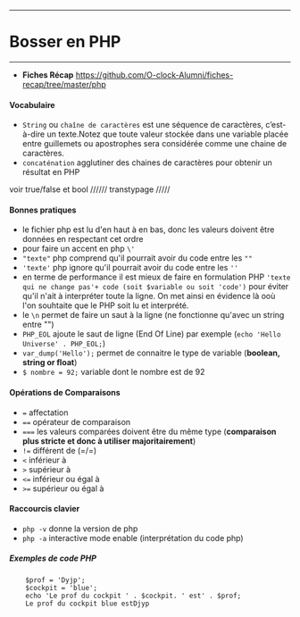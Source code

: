 ***
# Bosser en PHP
***

* __Fiches Récap__ https://github.com/O-clock-Alumni/fiches-recap/tree/master/php


#### Vocabulaire
* `String` ou `chaîne de caractères` est une séquence de caractères, c’est-à-dire un texte.Notez que toute valeur stockée dans une variable placée entre guillemets ou apostrophes sera considérée comme une chaine de caractères.
* `concaténation` agglutiner des chaines de caractères pour obtenir un résultat en PHP


voir true/false et bool //////
transtypage /////



#### Bonnes pratiques
* le fichier php est lu d'en haut à en bas, donc les valeurs doivent être données en respectant cet ordre
* pour faire un accent en php `\'` 
* `"texte"` php comprend qu'il pourrait avoir du code entre les `""`
* `'texte'` php ignore qu'il pourrait avoir du code entre les `''`
* en terme de performance il est mieux de faire en formulation PHP `'texte qui ne change pas'+ code (soit $variable ou soit 'code')` pour éviter qu'il n'ait à interpréter toute la ligne. On met ainsi en évidence là ooù l'on souhtaite que le PHP soit lu et interprété.
* le `\n` permet de faire un saut à la ligne (ne fonctionne qu'avec un string entre "")
* `PHP_EOL` ajoute le saut de ligne (End Of Line) par exemple (`echo 'Hello Universe' . PHP_EOL;`)
* `var_dump('Hello');` permet de connaitre le type de variable (__boolean, string or float__)
* `$ nombre = 92;` variable dont le nombre est de 92


#### Opérations de Comparaisons
* `=` affectation
* `==` opérateur de comparaison
* `===` les valeurs comparées doivent être du même type (__comparaison plus stricte et donc à utiliser majoritairement__)
* `!=` différent de (=/=)
* `<` inférieur à
* `>` supérieur à
* `<=` inférieur ou égal à
* `>=` supérieur ou égal à


#### Raccourcis clavier
* `php -v` donne la version de php
* `php -a` interactive mode enable (interprétation du code php)



##### Exemples de code PHP

        $prof = 'Dyjp';
        $cockpit = 'blue';
        echo 'Le prof du cockpit ' . $cockpit. ' est' . $prof;
        Le prof du cockpit blue estDjyp
     




